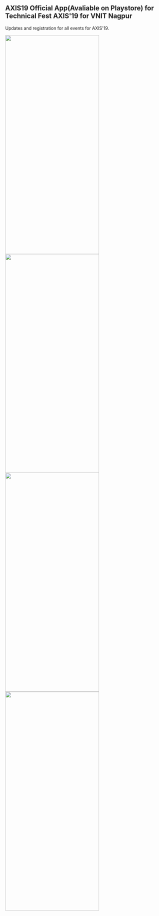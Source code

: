## AXIS19 Official App(Avaliable on Playstore) for Technical Fest AXIS'19 for VNIT Nagpur

Updates and registration for all events for AXIS'19.

<img src="https://drive.google.com/uc?export=view&id=1sCvuErSaMW9IYcs2Tiz_fmvXOqvdjRYV" width="300" height="700">

<img src="https://drive.google.com/uc?export=view&id=168fMqq6g23GY3k7G2BqA9QZZ77aSd3Wa" width="300" height="700">

<img src="https://drive.google.com/uc?export=view&id=1VUa60AB4q-JUJI7L1mfRM2bTsKAukaFA" width="300" height="700">

<img src="https://drive.google.com/uc?export=view&id=13d97EUy10EkxxZ5obBmmKx9nRfw__if" width="300" height="700">

